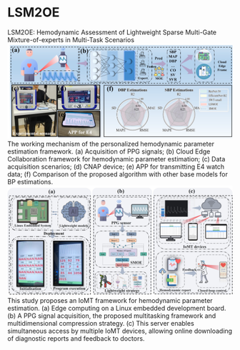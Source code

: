 # LSM2OE
LSM2OE: Hemodynamic Assessment of Lightweight Sparse Multi-Gate Mixture-of-experts in Multi-Task Scenarios
![image](https://github.com/liuyisi123/LSMOE/blob/main/Figure/Fig.1.jpg)
The working mechanism of the personalized hemodynamic parameter estimation framework.  (a) Acquisition of PPG signals; (b) Cloud Edge Collaboration framework for hemodynamic parameter estimation; (c) Data acquisition scenarios; (d) CNAP device; (e) APP for transmitting E4 watch data; (f) Comparison of the proposed algorithm with other base models for BP estimations.
![image](https://github.com/liuyisi123/LSMOE/blob/main/Figure/Fig.2.jpg)
This study proposes an IoMT framework for hemodynamic parameter estimation. (a) Edge computing on a Linux embedded development board. (b) A PPG signal acquisition, the proposed multitasking framework and multidimensional compression strategy. (c) This server enables simultaneous access by multiple IoMT devices, allowing online downloading of diagnostic reports and feedback to doctors.
